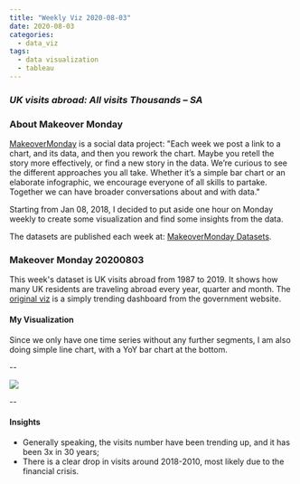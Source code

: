 ```yaml
---
title: "Weekly Viz 2020-08-03"
date: 2020-08-03
categories:
  - data_viz
tags:
  - data visualization
  - tableau
---
```


### *UK visits abroad: All visits Thousands – SA*


### About Makeover Monday

[MakeoverMonday](http://www.makeovermonday.co.uk/) is a social data project:
"Each week we post a link to a chart, and its data, and then you rework the chart.
Maybe you retell the story more effectively, or find a new story in the data.
We’re curious to see the different approaches you all take. Whether it’s a simple bar chart or an elaborate infographic, we encourage everyone of all skills to partake.
Together we can have broader conversations about and with data."

Starting from Jan 08, 2018, I decided to put aside one hour on Monday weekly to create some visualization and find some insights from the data.

The datasets are published each week at: [MakeoverMonday Datasets](http://www.makeovermonday.co.uk/data/).

### Makeover Monday 20200803

This week's dataset is UK visits abroad from 1987 to 2019. It shows how many UK residents are traveling abroad every year, quarter and month. The [original viz](https://www.ons.gov.uk/peoplepopulationandcommunity/leisureandtourism/timeseries/gmax/ott) is a simply trending dashboard from the government website.  

#### My Visualization

Since we only have one time series without any further segments, I am also doing simple line chart, with a YoY bar chart at the bottom.  

--  

<div class='tableauPlaceholder' id='viz1596559222105' style='position: relative'>
<noscript><a href='#'>
  <img alt=' ' src='https:&#47;&#47;public.tableau.com&#47;static&#47;images&#47;Ma&#47;MakeOverMonday20200803UKVisitsAbroad&#47;UKVisitsAbroad&#47;1_rss.png' style='border: none' />
</a></noscript>
<object class='tableauViz'  style='display:none;'>
  <param name='host_url' value='https%3A%2F%2Fpublic.tableau.com%2F' /> 
  <param name='embed_code_version' value='3' />
  <param name='site_root' value='' />
  <param name='name' value='MakeOverMonday20200803UKVisitsAbroad&#47;UKVisitsAbroad' />
  <param name='tabs' value='no' />
  <param name='toolbar' value='yes' />
  <param name='static_image' value='https:&#47;&#47;public.tableau.com&#47;static&#47;images&#47;Ma&#47;MakeOverMonday20200803UKVisitsAbroad&#47;UKVisitsAbroad&#47;1.png' />
  <param name='animate_transition' value='yes' />
  <param name='display_static_image' value='yes' />
  <param name='display_spinner' value='yes' />
  <param name='display_overlay' value='yes' />
  <param name='display_count' value='yes' />
  <param name='language' value='en' />
</object></div>              
<script type='text/javascript'>       
  var divElement = document.getElementById('viz1596559222105');             
  var vizElement = divElement.getElementsByTagName('object')[0];            
  if ( divElement.offsetWidth > 800 ) { vizElement.style.width='1000px';vizElement.style.height='627px';} else if ( divElement.offsetWidth > 500 ) { vizElement.style.width='1000px';vizElement.style.height='627px';} else { vizElement.style.width='100%';vizElement.style.height='727px';}                   
  var scriptElement = document.createElement('script');          
  scriptElement.src = 'https://public.tableau.com/javascripts/api/viz_v1.js';  
  vizElement.parentNode.insertBefore(scriptElement, vizElement);         
</script>
  
  
--  

#### Insights
* Generally speaking, the visits number have been trending up, and it has been 3x in 30 years;  
* There is a clear drop in visits around 2018-2010, most likely due to the financial crisis.  

